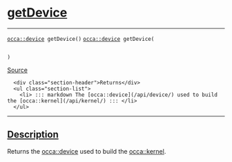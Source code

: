 
<h1 id="get-device">
 <a href="#/api/kernel/getDevice" class="anchor">
   <span>getDevice</span>
  </a>
</h1>

<div class="signature">

<hr>

  <div class="definition-container">
    <div class="definition">
      <code class="desktop-only"><a href="#/api/device/">occa::device</a> getDevice()</code>
      <code class="mobile-only"><a href="#/api/device/">occa::device</a> getDevice(
    
)</code>
      <div class="flex-spacing"></div>
      <a href="https://github.com/libocca/occa/blob/6d155d0c/include/occa/core/kernel.hpp#L141" target="_blank">Source</a>
    </div>
    <div class="description">

      <div class="section-header">Returns</div>
      <ul class="section-list">
        <li> ::: markdown The [occa::device](/api/device/) used to build the [occa::kernel](/api/kernel/) ::: </li>
      </ul>
</div>
  </div>

  <hr>
</div>


<h2 id="description">
 <a href="#/api/kernel/getDevice?id=description" class="anchor">
   <span>Description</span>
  </a>
</h2>

Returns the [occa::device](/api/device/) used to build the [occa::kernel](/api/kernel/).
